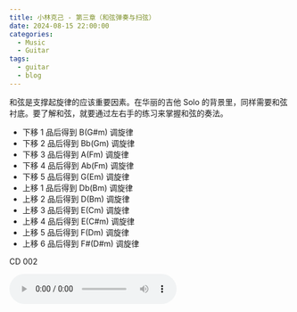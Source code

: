 ```yaml
---
title: 小林克己 - 第三章（和弦弹奏与扫弦）
date: 2024-08-15 22:00:00
categories:
  - Music
  - Guitar
tags:
  - guitar
  - blog
---
```


和弦是支撑起旋律的应该重要因素。在华丽的吉他 Solo 的背景里，同样需要和弦衬底。要了解和弦，就要通过左右手的练习来掌握和弦的奏法。

<!-- more -->

- 下移 1 品后得到 B(G#m) 调旋律
- 下移 2 品后得到 Bb(Gm) 调旋律
- 下移 3 品后得到 A(Fm) 调旋律
- 下移 4 品后得到 Ab(Fm) 调旋律
- 下移 5 品后得到 G(Em) 调旋律
- 上移 1 品后得到 Db(Bm) 调旋律
- 上移 2 品后得到 D(Bm) 调旋律
- 上移 3 品后得到 E(Cm) 调旋律
- 上移 4 品后得到 E(C#m) 调旋律
- 上移 5 品后得到 F(Dm) 调旋律
- 上移 6 品后得到 F#(D#m) 调旋律

<hairy-image src="https://pic.imgdb.cn/item/66be1710d9c307b7e9bc3870.jpg" />


CD 002

<audio controls src="/guitar-lin-c/cd-002.mp3" />

CD 003

<audio controls src="/guitar-lin-c/cd-003.mp3" />
